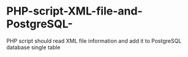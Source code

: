 # PHP-script-XML-file-and-PostgreSQL-
PHP script should read XML file information and add it to PostgreSQL database single table
